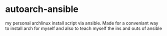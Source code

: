 # autoarch-ansible
my personal archlinux install script via ansible. Made for a conveniant way to install arch for myself and also to teach myself the ins and outs of ansible
